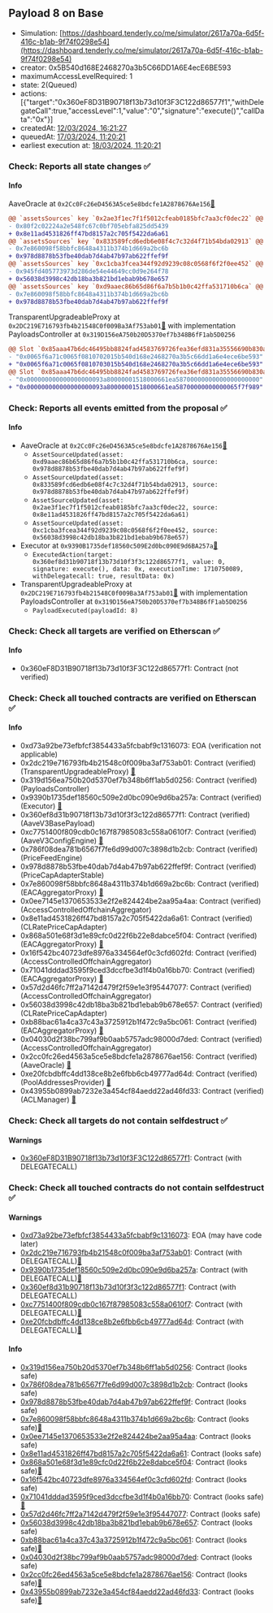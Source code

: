 ## Payload 8 on Base

- Simulation: [https://dashboard.tenderly.co/me/simulator/2617a70a-6d5f-416c-b1ab-9f74f0298e54](https://dashboard.tenderly.co/me/simulator/2617a70a-6d5f-416c-b1ab-9f74f0298e54)
- creator: 0x5B540d168E2468270a3b5C66DD1A6E4ecE6BE593
- maximumAccessLevelRequired: 1
- state: 2(Queued)
- actions: [{"target":"0x360eF8D31B90718f13b73d10f3F3C122d86577f1","withDelegateCall":true,"accessLevel":1,"value":"0","signature":"execute()","callData":"0x"}]
- createdAt: [12/03/2024, 16:21:27](https://basescan.org/tx/0xbf6acf8ac30982c00f0cda9eb70cbaf1beccf7e3bb7e31f0b1ba3064886206d9)
- queuedAt: [17/03/2024, 11:20:21](https://basescan.org/tx/0x1c791c6bcf982a2abcae4f897c5ce435c131046a82cedee767ab2f5937b38808)
- earliest execution at: [18/03/2024, 11:20:21](https://www.epochconverter.com/countdown?q=1710760821)

### Check: Reports all state changes :white_check_mark:

#### Info


AaveOracle at `0x2Cc0Fc26eD4563A5ce5e8bdcfe1A2878676Ae156`[:ghost:](https://github.com/bgd-labs/aave-address-book "AaveV3Base.ORACLE")
```diff
@@ `assetsSources` key `0x2ae3f1ec7f1f5012cfeab0185bfc7aa3cf0dec22` @@
- 0x80f2c02224a2e548fc67c0bf705ebfa825dd5439
+ 0x8e11ad4531826ff47bd8157a2c705f5422da6a61
@@ `assetsSources` key `0x833589fcd6edb6e08f4c7c32d4f71b54bda02913` @@
- 0x7e860098f58bbfc8648a4311b374b1d669a2bc6b
+ 0x978d8878b53fbe40dab7d4ab47b97ab622ffef9f
@@ `assetsSources` key `0xc1cba3fcea344f92d9239c08c0568f6f2f0ee452` @@
- 0x945fd405773973d286de54e44649cc0d9e264f78
+ 0x56038d3998c42db18ba3b821bd1ebab9b678e657
@@ `assetsSources` key `0xd9aaec86b65d86f6a7b5b1b0c42ffa531710b6ca` @@
- 0x7e860098f58bbfc8648a4311b374b1d669a2bc6b
+ 0x978d8878b53fbe40dab7d4ab47b97ab622ffef9f
```

TransparentUpgradeableProxy at `0x2DC219E716793fb4b21548C0f009Ba3Af753ab01`[:ghost:](https://github.com/bgd-labs/aave-address-book "GovernanceV3Base.PAYLOADS_CONTROLLER") with implementation PayloadsController at `0x319D156eA750b20D5370ef7b348B6fF1ab5D0256`
```diff
@@ Slot `0x85aaa47b6dc46495bb8824fad4583769726fea36efd831a35556690b830a8fbe` @@
- "0x0065f6a71c0065f0810702015b540d168e2468270a3b5c66dd1a6e4ece6be593"
+ "0x0065f6a71c0065f0810703015b540d168e2468270a3b5c66dd1a6e4ece6be593"
@@ Slot `0x85aaa47b6dc46495bb8824fad4583769726fea36efd831a35556690b830a8fbf` @@
- "0x000000000000000000093a80000001518000661ea58700000000000000000000"
+ "0x000000000000000000093a80000001518000661ea58700000000000065f7f989"
```


### Check: Reports all events emitted from the proposal :white_check_mark:

#### Info

- AaveOracle at `0x2Cc0Fc26eD4563A5ce5e8bdcfe1A2878676Ae156`[:ghost:](https://github.com/bgd-labs/aave-address-book "AaveV3Base.ORACLE")
  - `AssetSourceUpdated(asset: 0xd9aaec86b65d86f6a7b5b1b0c42ffa531710b6ca, source: 0x978d8878b53fbe40dab7d4ab47b97ab622ffef9f)`
  - `AssetSourceUpdated(asset: 0x833589fcd6edb6e08f4c7c32d4f71b54bda02913, source: 0x978d8878b53fbe40dab7d4ab47b97ab622ffef9f)`
  - `AssetSourceUpdated(asset: 0x2ae3f1ec7f1f5012cfeab0185bfc7aa3cf0dec22, source: 0x8e11ad4531826ff47bd8157a2c705f5422da6a61)`
  - `AssetSourceUpdated(asset: 0xc1cba3fcea344f92d9239c08c0568f6f2f0ee452, source: 0x56038d3998c42db18ba3b821bd1ebab9b678e657)`
- Executor at `0x9390B1735def18560c509E2d0bc090E9d6BA257a`[:ghost:](https://github.com/bgd-labs/aave-address-book "AaveV3Base.ACL_ADMIN, GovernanceV3Base.EXECUTOR_LVL_1")
  - `ExecutedAction(target: 0x360ef8d31b90718f13b73d10f3f3c122d86577f1, value: 0, signature: execute(), data: 0x, executionTime: 1710750089, withDelegatecall: true, resultData: 0x)`
- TransparentUpgradeableProxy at `0x2DC219E716793fb4b21548C0f009Ba3Af753ab01`[:ghost:](https://github.com/bgd-labs/aave-address-book "GovernanceV3Base.PAYLOADS_CONTROLLER") with implementation PayloadsController at `0x319D156eA750b20D5370ef7b348B6fF1ab5D0256`
  - `PayloadExecuted(payloadId: 8)`

### Check: Check all targets are verified on Etherscan :white_check_mark:

#### Info

- 0x360eF8D31B90718f13b73d10f3F3C122d86577f1: Contract (not verified) 

### Check: Check all touched contracts are verified on Etherscan :white_check_mark:

#### Info

- 0xd73a92be73efbfcf3854433a5fcbabf9c1316073: EOA (verification not applicable)
- 0x2dc219e716793fb4b21548c0f009ba3af753ab01: Contract (verified) (TransparentUpgradeableProxy) [:ghost:](https://github.com/bgd-labs/aave-address-book "GovernanceV3Base.PAYLOADS_CONTROLLER")
- 0x319d156ea750b20d5370ef7b348b6ff1ab5d0256: Contract (verified) (PayloadsController) 
- 0x9390b1735def18560c509e2d0bc090e9d6ba257a: Contract (verified) (Executor) [:ghost:](https://github.com/bgd-labs/aave-address-book "AaveV3Base.ACL_ADMIN, GovernanceV3Base.EXECUTOR_LVL_1")
- 0x360ef8d31b90718f13b73d10f3f3c122d86577f1: Contract (verified) (AaveV3BasePayload) 
- 0xc7751400f809cdb0c167f87985083c558a0610f7: Contract (verified) (AaveV3ConfigEngine) [:ghost:](https://github.com/bgd-labs/aave-address-book "AaveV3Base.CONFIG_ENGINE")
- 0x786f08dea781b6567f7fe6d99d007c3898d1b2cb: Contract (verified) (PriceFeedEngine) 
- 0x978d8878b53fbe40dab7d4ab47b97ab622ffef9f: Contract (verified) (PriceCapAdapterStable) 
- 0x7e860098f58bbfc8648a4311b374b1d669a2bc6b: Contract (verified) (EACAggregatorProxy) [:ghost:](https://github.com/bgd-labs/aave-address-book "AaveV3Base.ASSETS.USDbC.ORACLE, AaveV3Base.ASSETS.USDC.ORACLE")
- 0x0ee7145e1370653533e2f2e824424be2aa95a4aa: Contract (verified) (AccessControlledOffchainAggregator) 
- 0x8e11ad4531826ff47bd8157a2c705f5422da6a61: Contract (verified) (CLRatePriceCapAdapter) 
- 0x868a501e68f3d1e89cfc0d22f6b22e8dabce5f04: Contract (verified) (EACAggregatorProxy) [:ghost:](https://github.com/bgd-labs/aave-address-book "MiscBase.cbETH_ETH_AGGREGATOR")
- 0x16f542bc40723dfe8976a334564ef0c3cfd602fd: Contract (verified) (AccessControlledOffchainAggregator) 
- 0x71041dddad3595f9ced3dccfbe3d1f4b0a16bb70: Contract (verified) (EACAggregatorProxy) [:ghost:](https://github.com/bgd-labs/aave-address-book "AaveV3Base.ASSETS.WETH.ORACLE")
- 0x57d2d46fc7ff2a7142d479f2f59e1e3f95447077: Contract (verified) (AccessControlledOffchainAggregator) 
- 0x56038d3998c42db18ba3b821bd1ebab9b678e657: Contract (verified) (CLRatePriceCapAdapter) 
- 0xb88bac61a4ca37c43a3725912b1f472c9a5bc061: Contract (verified) (EACAggregatorProxy) [:ghost:](https://github.com/bgd-labs/aave-address-book "MiscBase.wstETH_stETH_AGGREGATOR")
- 0x04030d2f38bc799af9b0aab5757adc98000d7ded: Contract (verified) (AccessControlledOffchainAggregator) 
- 0x2cc0fc26ed4563a5ce5e8bdcfe1a2878676ae156: Contract (verified) (AaveOracle) [:ghost:](https://github.com/bgd-labs/aave-address-book "AaveV3Base.ORACLE")
- 0xe20fcbdbffc4dd138ce8b2e6fbb6cb49777ad64d: Contract (verified) (PoolAddressesProvider) [:ghost:](https://github.com/bgd-labs/aave-address-book "AaveV3Base.POOL_ADDRESSES_PROVIDER")
- 0x43955b0899ab7232e3a454cf84aedd22ad46fd33: Contract (verified) (ACLManager) [:ghost:](https://github.com/bgd-labs/aave-address-book "AaveV3Base.ACL_MANAGER")

### Check: Check all targets do not contain selfdestruct :white_check_mark:

#### Warnings

- [0x360eF8D31B90718f13b73d10f3F3C122d86577f1](https://basescan.org/address/0x360eF8D31B90718f13b73d10f3F3C122d86577f1): Contract (with DELEGATECALL)

### Check: Check all touched contracts do not contain selfdestruct :white_check_mark:

#### Warnings

- [0xd73a92be73efbfcf3854433a5fcbabf9c1316073](https://basescan.org/address/0xd73a92be73efbfcf3854433a5fcbabf9c1316073): EOA (may have code later)
- [0x2dc219e716793fb4b21548c0f009ba3af753ab01](https://basescan.org/address/0x2dc219e716793fb4b21548c0f009ba3af753ab01): Contract (with DELEGATECALL)[:ghost:](https://github.com/bgd-labs/aave-address-book "GovernanceV3Base.PAYLOADS_CONTROLLER")
- [0x9390b1735def18560c509e2d0bc090e9d6ba257a](https://basescan.org/address/0x9390b1735def18560c509e2d0bc090e9d6ba257a): Contract (with DELEGATECALL)[:ghost:](https://github.com/bgd-labs/aave-address-book "AaveV3Base.ACL_ADMIN, GovernanceV3Base.EXECUTOR_LVL_1")
- [0x360ef8d31b90718f13b73d10f3f3c122d86577f1](https://basescan.org/address/0x360ef8d31b90718f13b73d10f3f3c122d86577f1): Contract (with DELEGATECALL)
- [0xc7751400f809cdb0c167f87985083c558a0610f7](https://basescan.org/address/0xc7751400f809cdb0c167f87985083c558a0610f7): Contract (with DELEGATECALL)[:ghost:](https://github.com/bgd-labs/aave-address-book "AaveV3Base.CONFIG_ENGINE")
- [0xe20fcbdbffc4dd138ce8b2e6fbb6cb49777ad64d](https://basescan.org/address/0xe20fcbdbffc4dd138ce8b2e6fbb6cb49777ad64d): Contract (with DELEGATECALL)[:ghost:](https://github.com/bgd-labs/aave-address-book "AaveV3Base.POOL_ADDRESSES_PROVIDER")

#### Info

- [0x319d156ea750b20d5370ef7b348b6ff1ab5d0256](https://basescan.org/address/0x319d156ea750b20d5370ef7b348b6ff1ab5d0256): Contract (looks safe)
- [0x786f08dea781b6567f7fe6d99d007c3898d1b2cb](https://basescan.org/address/0x786f08dea781b6567f7fe6d99d007c3898d1b2cb): Contract (looks safe)
- [0x978d8878b53fbe40dab7d4ab47b97ab622ffef9f](https://basescan.org/address/0x978d8878b53fbe40dab7d4ab47b97ab622ffef9f): Contract (looks safe)
- [0x7e860098f58bbfc8648a4311b374b1d669a2bc6b](https://basescan.org/address/0x7e860098f58bbfc8648a4311b374b1d669a2bc6b): Contract (looks safe)[:ghost:](https://github.com/bgd-labs/aave-address-book "AaveV3Base.ASSETS.USDbC.ORACLE, AaveV3Base.ASSETS.USDC.ORACLE")
- [0x0ee7145e1370653533e2f2e824424be2aa95a4aa](https://basescan.org/address/0x0ee7145e1370653533e2f2e824424be2aa95a4aa): Contract (looks safe)
- [0x8e11ad4531826ff47bd8157a2c705f5422da6a61](https://basescan.org/address/0x8e11ad4531826ff47bd8157a2c705f5422da6a61): Contract (looks safe)
- [0x868a501e68f3d1e89cfc0d22f6b22e8dabce5f04](https://basescan.org/address/0x868a501e68f3d1e89cfc0d22f6b22e8dabce5f04): Contract (looks safe)[:ghost:](https://github.com/bgd-labs/aave-address-book "MiscBase.cbETH_ETH_AGGREGATOR")
- [0x16f542bc40723dfe8976a334564ef0c3cfd602fd](https://basescan.org/address/0x16f542bc40723dfe8976a334564ef0c3cfd602fd): Contract (looks safe)
- [0x71041dddad3595f9ced3dccfbe3d1f4b0a16bb70](https://basescan.org/address/0x71041dddad3595f9ced3dccfbe3d1f4b0a16bb70): Contract (looks safe)[:ghost:](https://github.com/bgd-labs/aave-address-book "AaveV3Base.ASSETS.WETH.ORACLE")
- [0x57d2d46fc7ff2a7142d479f2f59e1e3f95447077](https://basescan.org/address/0x57d2d46fc7ff2a7142d479f2f59e1e3f95447077): Contract (looks safe)
- [0x56038d3998c42db18ba3b821bd1ebab9b678e657](https://basescan.org/address/0x56038d3998c42db18ba3b821bd1ebab9b678e657): Contract (looks safe)
- [0xb88bac61a4ca37c43a3725912b1f472c9a5bc061](https://basescan.org/address/0xb88bac61a4ca37c43a3725912b1f472c9a5bc061): Contract (looks safe)[:ghost:](https://github.com/bgd-labs/aave-address-book "MiscBase.wstETH_stETH_AGGREGATOR")
- [0x04030d2f38bc799af9b0aab5757adc98000d7ded](https://basescan.org/address/0x04030d2f38bc799af9b0aab5757adc98000d7ded): Contract (looks safe)
- [0x2cc0fc26ed4563a5ce5e8bdcfe1a2878676ae156](https://basescan.org/address/0x2cc0fc26ed4563a5ce5e8bdcfe1a2878676ae156): Contract (looks safe)[:ghost:](https://github.com/bgd-labs/aave-address-book "AaveV3Base.ORACLE")
- [0x43955b0899ab7232e3a454cf84aedd22ad46fd33](https://basescan.org/address/0x43955b0899ab7232e3a454cf84aedd22ad46fd33): Contract (looks safe)[:ghost:](https://github.com/bgd-labs/aave-address-book "AaveV3Base.ACL_MANAGER")


